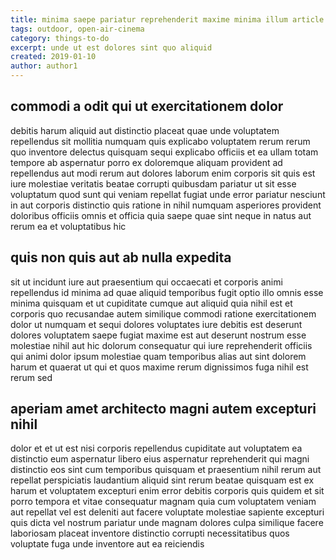 ```yaml
---
title: minima saepe pariatur reprehenderit maxime minima illum article 6868
tags: outdoor, open-air-cinema
category: things-to-do
excerpt: unde ut est dolores sint quo aliquid
created: 2019-01-10
author: author1
---
```


## commodi a odit qui ut exercitationem dolor

debitis harum aliquid aut distinctio placeat quae unde voluptatem repellendus sit mollitia numquam quis explicabo voluptatem rerum rerum quo inventore delectus quisquam sequi explicabo officiis et ea ullam totam tempore ab aspernatur porro ex doloremque aliquam provident ad repellendus aut modi rerum aut dolores laborum enim corporis sit quis est iure molestiae veritatis beatae corrupti quibusdam pariatur ut sit esse voluptatum quod sunt qui veniam repellat fugiat unde error pariatur nesciunt in aut corporis distinctio quis ratione in nihil numquam asperiores provident doloribus officiis omnis et officia quia saepe quae sint neque in natus aut rerum ea et voluptatibus hic

## quis non quis aut ab nulla expedita

sit ut incidunt iure aut praesentium qui occaecati et corporis animi repellendus id minima ad quae aliquid temporibus fugit optio illo omnis esse minima quisquam et ut cupiditate cumque aut aliquid quia nihil est et corporis quo recusandae autem similique commodi ratione exercitationem dolor ut numquam et sequi dolores voluptates iure debitis est deserunt dolores voluptatem saepe fugiat maxime est aut deserunt nostrum esse molestiae nihil aut hic dolorum consequatur qui iure reprehenderit officiis qui animi dolor ipsum molestiae quam temporibus alias aut sint dolorem harum et quaerat ut qui et quos maxime rerum dignissimos fuga nihil est rerum sed

## aperiam amet architecto magni autem excepturi nihil

dolor et et ut est nisi corporis repellendus cupiditate aut voluptatem ea distinctio eum aspernatur libero eius aspernatur reprehenderit qui magni distinctio eos sint cum temporibus quisquam et praesentium nihil rerum aut repellat perspiciatis laudantium aliquid sint rerum beatae quisquam est ex harum et voluptatem excepturi enim error debitis corporis quis quidem et sit porro tempora et vitae consequatur magnam quia cum voluptatem veniam aut repellat vel est deleniti aut facere voluptate molestiae sapiente excepturi quis dicta vel nostrum pariatur unde magnam dolores culpa similique facere laboriosam placeat inventore distinctio corrupti necessitatibus quos voluptate fuga unde inventore aut ea reiciendis

